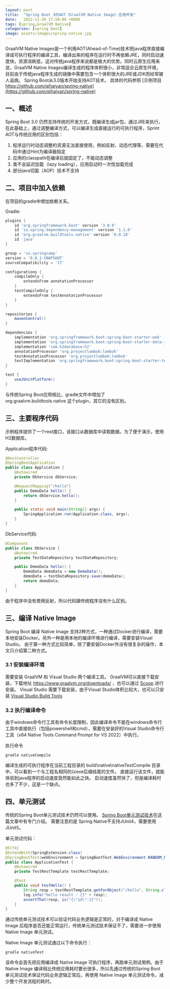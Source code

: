 ```yaml
---
layout: post
title:  "Spring Boot 3的AOT（GraalVM Native Image）应用开发"
date:   2022-11-26 17:50:00 +0800
tags: [spring,GraalVM Native]
categories: [spring boot]
image: assets/images/spring-native.jpg
---
```


GraalVM Native Images是一个利用AOT(Ahead-of-Time)技术把java程序直接编译成可执行程序的编译工具，编译出来的程序在运行时不再依赖JRE，同时启动速度快，资源消耗低，这对传统java程序来说都是极大的优势。同时云原生应用来说，GraalVM Native Images编译生成的程序体积很小，非常适合云原生环境，目前由于传统java程序生成的镜像中需要包含一个体积很大的JRE或JDK而经常被人诟病。
Spring Boot从3.0版本开始支持AOT技术。
具体的代码参照 [示例项目 https://github.com/qihaiyan/spring-native](https://github.com/qihaiyan/spring-native)

## 一、概述

Spring Boot 3.0 仍然支持传统的开发方式，既编译生成jar包，通过JRE来执行，在此基础上，通过调整编译方式，可以编译生成直接运行的可执行程序，Sprint AOT与传统应用的区别包括：

1. 程序运行时动态调整的资源无法直接使用，例如反射、动态代理等，需要在代码中通过Hint为编译器指定
2. 应用的classpath在编译后就固定了，不能动态调整
3. 类不会延迟加载（lazy loading），应用启动时一次性加载完成
4. 部分java切面（AOP）技术不支持

## 二、项目中加入依赖

在项目的gradle中增加依赖关系。

Gradle:

``` gradle
plugins {
    id 'org.springframework.boot' version '3.0.0'
    id 'io.spring.dependency-management' version '1.1.0'
    id 'org.graalvm.buildtools.native' version '0.9.18'
    id 'java'
}

group = 'cn.springcamp'
version = '0.0.1-SNAPSHOT'
sourceCompatibility = '17'

configurations {
    compileOnly {
        extendsFrom annotationProcessor
    }
    testCompileOnly {
        extendsFrom testAnnotationProcessor
    }
}

repositories {
    mavenCentral()
}

dependencies {
    implementation 'org.springframework.boot:spring-boot-starter-web'
    implementation 'org.springframework.boot:spring-boot-starter-data-jpa'
    implementation 'com.h2database:h2'
    annotationProcessor 'org.projectlombok:lombok'
    testAnnotationProcessor 'org.projectlombok:lombok'
    testImplementation 'org.springframework.boot:spring-boot-starter-test'
}

test {
    useJUnitPlatform()
}
```

与传统Spring Boot应用相比，gradle文件中增加了 org.graalvm.buildtools.native 这个plugin，其它的没有区别。

## 三、主要程序代码

示例程序提供了一个rest接口，该接口从数据库中读取数据。为了便于演示，使用H2数据库。

Application程序代码:

``` java
@RestController
@SpringBootApplication
public class Application {
    @Autowired
    private DbService dbService;

    @RequestMapping("/hello")
    public DemoData hello() {
        return dbService.hello();
    }

    public static void main(String[] args) {
        SpringApplication.run(Application.class, args);
    }
}
```

DbService代码:

``` java
@Component
public class DbService {
    @Autowired
    private TestDataRepository testDataRepository;

    public DemoData hello() {
        DemoData demoData = new DemoData();
        demoData = testDataRepository.save(demoData);
        return demoData;
    }
}
```

由于程序中没有使用反射，所以代码跟传统程序没有什么区别。

## 三、编译 Native Image

Spring Boot 编译 Native Image 支持2种方式，一种通过Docker进行编译，需要本地安装Docker。另外一种是用本地的编译环境进行编译，需要安装Visual Studio。
由于第一种方式比较简单，除了要安装Docker外没有很复杂的操作，本文只介绍第二种方式。

### 3.1 安装编译环境

需要安装 GraalVM 和 Visual Studio 两个编译工具。
GraalVM可以直接下载安装，下载地址 https://www.graalvm.org/downloads/ ，也可以通过 [Scoop](https://scoop.sh/) 进行安装。
Visual Studio 需要下载安装，由于Visual Studio体积比较大，也可以只安装 [Visual Studio Build Tools](https://aka.ms/vs/17/release/vs_BuildTools.exe)

### 3.2 执行编译命令

由于windows命令行工具有命令长度限制，因此编译命令不能在windows命令行工具中直接执行（包括powershell和cmd），需要在安装好的Visual Studio命令行工具（x64 Native Tools Command Prompt for VS 2022）中执行。

执行命令

```
gradle nativeCompile
```

编译生成的可执行程序在当前工程目录的 build\native\nativeTestCompile 目录中，可以看到一个与工程名相同的以exe后缀结尾的文件。
直接运行该文件，就能体验到java程序的启动速度竟然能如此之快。
启动速度虽然快了，但是编译耗时也多了不少，这是一个缺点。

## 四、单元测试

传统的Spring Boot单元测试技术仍然可以使用。 [Spring Boot单元测试技术](https://springcamp.cn/spring-boot-unit-test/)在这篇文章中有专门介绍。
需要注意的是 Spring Native不支持JUnit4，需要使用JUnit5。

单元测试代码：

``` java
@Slf4j
@ExtendWith(SpringExtension.class)
@SpringBootTest(webEnvironment = SpringBootTest.WebEnvironment.RANDOM_PORT)
public class ApplicationTest {
    @Autowired
    private TestRestTemplate testRestTemplate;

    @Test
    public void testHello() {
        String resp = testRestTemplate.getForObject("/hello", String.class);
        log.info("hello result : {}" + resp);
        assertThat(resp, is("{\"id\":1}"));
    }
}
```

通过传统单元测试技术可以验证代码业务逻辑是正常的，对于编译成 Native Image 后程序是否还能正常运行，传统单元测试技术保证不了，需要进一步使用 Native Image 单元测试。

Native Image 单元测试通过以下命令执行：

```
gradle nativeTest
```

该命令会首先把应用编译成 Native Image 可执行程序，再跑单元测试用例。由于  Native Image 编译相比传统应用耗时要长很多，所以先通过传统的Spring Boot单元测试技术保证代码业务逻辑正常后，再使用 Native Image 单元测试命令，减少整个开发流程的耗时。